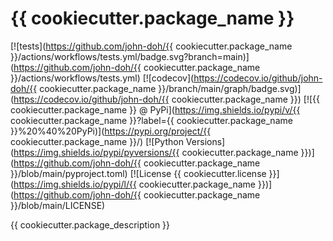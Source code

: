 # {{ cookiecutter.package_name }}

[![tests](https://github.com/john-doh/{{ cookiecutter.package_name }}/actions/workflows/tests.yml/badge.svg?branch=main)](https://github.com/john-doh/{{ cookiecutter.package_name }}/actions/workflows/tests.yml)
[![codecov](https://codecov.io/github/john-doh/{{ cookiecutter.package_name }}/branch/main/graph/badge.svg)](https://codecov.io/github/john-doh/{{ cookiecutter.package_name }})
[![{{ cookiecutter.package_name }} @ PyPi](https://img.shields.io/pypi/v/{{ cookiecutter.package_name }}?label={{ cookiecutter.package_name }}%20%40%20PyPi)](https://pypi.org/project/{{ cookiecutter.package_name }}/)
[![Python Versions](https://img.shields.io/pypi/pyversions/{{ cookiecutter.package_name }})](https://github.com/john-doh/{{ cookiecutter.package_name }}/blob/main/pyproject.toml)
[![License {{ cookiecutter.license }}](https://img.shields.io/pypi/l/{{ cookiecutter.package_name }})](https://github.com/john-doh/{{ cookiecutter.package_name }}/blob/main/LICENSE)

{{ cookiecutter.package_description }}
